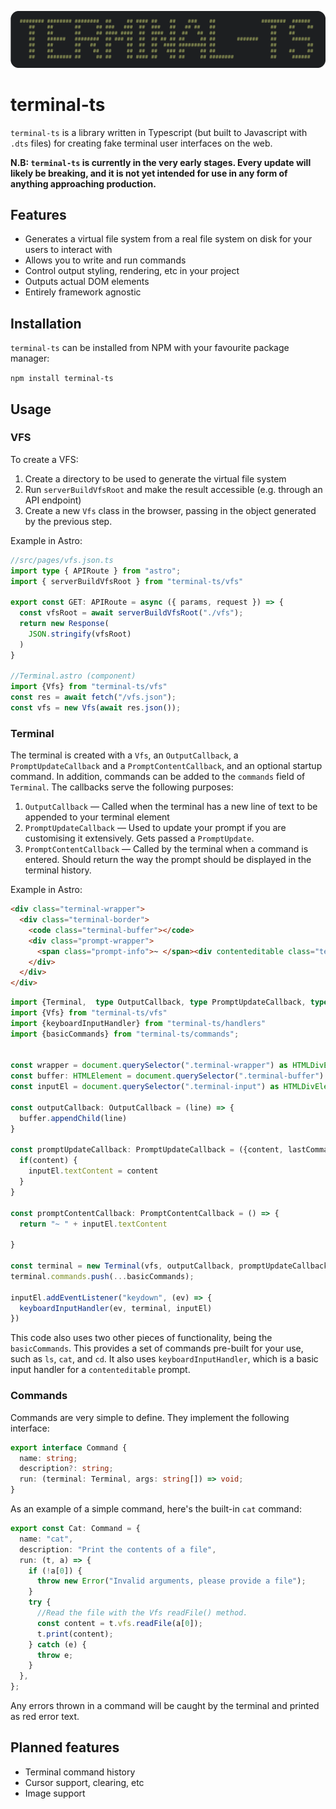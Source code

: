 ![terminal-ts logo](https://raw.githubusercontent.com/emmalexandria/terminal-ts/refs/heads/main/assets/wordmark.png)
# terminal-ts

`terminal-ts` is a library written in Typescript (but built to Javascript with `.dts` files) for creating fake terminal user interfaces on the web. 

**N.B: `terminal-ts` is currently in the very early stages. Every update will likely be breaking, and it is not yet intended for use in any form of anything approaching production.**

## Features
- Generates a virtual file system from a real file system on disk for your users to interact with
- Allows you to write and run commands
- Control output styling, rendering, etc in your project
- Outputs actual DOM elements
- Entirely framework agnostic

## Installation
`terminal-ts` can be installed from NPM with your favourite package manager:

`npm install terminal-ts`

## Usage

### VFS
To create a VFS:
1. Create a directory to be used to generate the virtual file system
2. Run `serverBuildVfsRoot` and make the result accessible (e.g. through an API endpoint)
3. Create a new `Vfs` class in the browser, passing in the object generated by the previous step.

Example in Astro:
```typescript
//src/pages/vfs.json.ts
import type { APIRoute } from "astro";
import { serverBuildVfsRoot } from "terminal-ts/vfs"

export const GET: APIRoute = async ({ params, request }) => {
  const vfsRoot = await serverBuildVfsRoot("./vfs");
  return new Response(
    JSON.stringify(vfsRoot)
  )
}

//Terminal.astro (component)
import {Vfs} from "terminal-ts/vfs"
const res = await fetch("/vfs.json");
const vfs = new Vfs(await res.json());
```

### Terminal
The terminal is created with a `Vfs`, an `OutputCallback`, a `PromptUpdateCallback` and a `PromptContentCallback`, and an optional startup command.
In addition, commands can be added to the `commands` field of `Terminal`.
The callbacks serve the following purposes:
1. `OutputCallback` — Called when the terminal has a new line of text to be appended to your terminal element
2. `PromptUpdateCallback` — Used to update your prompt if you are customising it extensively. Gets passed a `PromptUpdate`.
3. `PromptContentCallback` — Called by the terminal when a command is entered. Should return the way the prompt should be displayed in the terminal history.

Example in Astro:
```html
<div class="terminal-wrapper">
  <div class="terminal-border">
    <code class="terminal-buffer"></code>
    <div class="prompt-wrapper">
      <span class="prompt-info">~ </span><div contenteditable class="terminal-input"></div>
    </div>
  </div>
</div>
```

```typescript
import {Terminal,  type OutputCallback, type PromptUpdateCallback, type PromptContentCallback } from "terminal-ts/terminal";
import {Vfs} from "terminal-ts/vfs"
import {keyboardInputHandler} from "terminal-ts/handlers"
import {basicCommands} from "terminal-ts/commands";


const wrapper = document.querySelector(".terminal-wrapper") as HTMLDivElement;
const buffer: HTMLElement = document.querySelector(".terminal-buffer") as HTMLElement;
const inputEl = document.querySelector(".terminal-input") as HTMLDivElement;

const outputCallback: OutputCallback = (line) => {
  buffer.appendChild(line)
}

const promptUpdateCallback: PromptUpdateCallback = ({content, lastCommandSuccess, vfs, currentCommand}) => {
  if(content) {
    inputEl.textContent = content   
  }
}

const promptContentCallback: PromptContentCallback = () => {
  return "~ " + inputEl.textContent
  
}

const terminal = new Terminal(vfs, outputCallback, promptUpdateCallback, promptContentCallback, startupCommand)
terminal.commands.push(...basicCommands);

inputEl.addEventListener("keydown", (ev) => {
  keyboardInputHandler(ev, terminal, inputEl)
})
```

This code also uses two other pieces of functionality, being the `basicCommands`. This provides a set of commands pre-built for your use, such as `ls`, `cat`, and `cd`. It also uses 
`keyboardInputHandler`, which is a basic input handler for a `contenteditable` prompt. 

### Commands
Commands are very simple to define. They implement the following interface:
```typescript
export interface Command {
  name: string;
  description?: string;
  run: (terminal: Terminal, args: string[]) => void;
}
```

As an example of a simple command, here's the built-in `cat` command:
```typescript
export const Cat: Command = {
  name: "cat",
  description: "Print the contents of a file",
  run: (t, a) => {
    if (!a[0]) {
      throw new Error("Invalid arguments, please provide a file");
    }
    try {
      //Read the file with the Vfs readFile() method.
      const content = t.vfs.readFile(a[0]);
      t.print(content);
    } catch (e) {
      throw e;
    }
  },
};
```

Any errors thrown in a command will be caught by the terminal and printed as red error text.

## Planned features
- Terminal command history
- Cursor support, clearing, etc
- Image support


